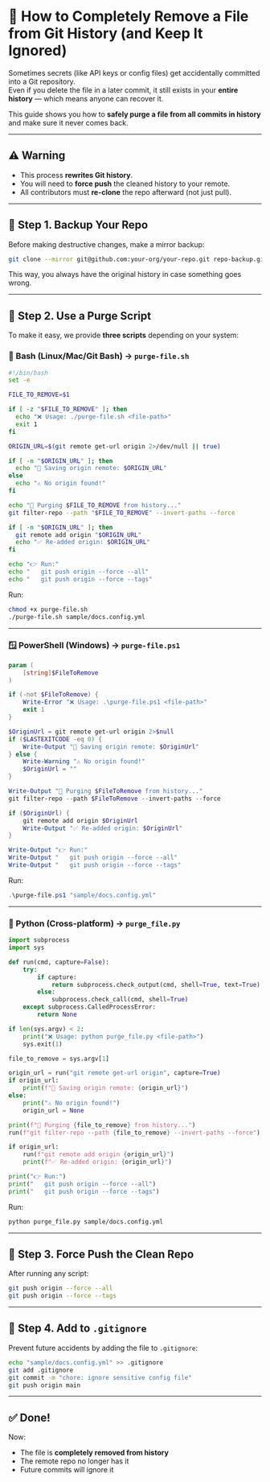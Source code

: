 
# 🧹 How to Completely Remove a File from Git History (and Keep It Ignored)

Sometimes secrets (like API keys or config files) get accidentally committed into a Git repository.  
Even if you delete the file in a later commit, it still exists in your **entire history** — which means anyone can recover it.  

This guide shows you how to **safely purge a file from all commits in history** and make sure it never comes back.

---

## ⚠️ Warning

- This process **rewrites Git history**.  
- You will need to **force push** the cleaned history to your remote.  
- All contributors must **re-clone** the repo afterward (not just pull).  

---

## 🔹 Step 1. Backup Your Repo

Before making destructive changes, make a mirror backup:

```bash
git clone --mirror git@github.com:your-org/your-repo.git repo-backup.git
```

This way, you always have the original history in case something goes wrong.

---

## 🔹 Step 2. Use a Purge Script

To make it easy, we provide **three scripts** depending on your system:

### 🐧 Bash (Linux/Mac/Git Bash) → `purge-file.sh`
```bash
#!/bin/bash
set -e

FILE_TO_REMOVE=$1

if [ -z "$FILE_TO_REMOVE" ]; then
  echo "❌ Usage: ./purge-file.sh <file-path>"
  exit 1
fi

ORIGIN_URL=$(git remote get-url origin 2>/dev/null || true)

if [ -n "$ORIGIN_URL" ]; then
  echo "📌 Saving origin remote: $ORIGIN_URL"
else
  echo "⚠️ No origin found!"
fi

echo "🧹 Purging $FILE_TO_REMOVE from history..."
git filter-repo --path "$FILE_TO_REMOVE" --invert-paths --force

if [ -n "$ORIGIN_URL" ]; then
  git remote add origin "$ORIGIN_URL"
  echo "✅ Re-added origin: $ORIGIN_URL"
fi

echo "👉 Run:"
echo "   git push origin --force --all"
echo "   git push origin --force --tags"
```

Run:
```bash
chmod +x purge-file.sh
./purge-file.sh sample/docs.config.yml
```

---

### 🪟 PowerShell (Windows) → `purge-file.ps1`
```powershell
param (
    [string]$FileToRemove
)

if (-not $FileToRemove) {
    Write-Error "❌ Usage: .\purge-file.ps1 <file-path>"
    exit 1
}

$OriginUrl = git remote get-url origin 2>$null
if ($LASTEXITCODE -eq 0) {
    Write-Output "📌 Saving origin remote: $OriginUrl"
} else {
    Write-Warning "⚠️ No origin found!"
    $OriginUrl = ""
}

Write-Output "🧹 Purging $FileToRemove from history..."
git filter-repo --path $FileToRemove --invert-paths --force

if ($OriginUrl) {
    git remote add origin $OriginUrl
    Write-Output "✅ Re-added origin: $OriginUrl"
}

Write-Output "👉 Run:"
Write-Output "   git push origin --force --all"
Write-Output "   git push origin --force --tags"
```

Run:
```powershell
.\purge-file.ps1 "sample/docs.config.yml"
```

---

### 🐍 Python (Cross-platform) → `purge_file.py`
```python
import subprocess
import sys

def run(cmd, capture=False):
    try:
        if capture:
            return subprocess.check_output(cmd, shell=True, text=True).strip()
        else:
            subprocess.check_call(cmd, shell=True)
    except subprocess.CalledProcessError:
        return None

if len(sys.argv) < 2:
    print("❌ Usage: python purge_file.py <file-path>")
    sys.exit(1)

file_to_remove = sys.argv[1]

origin_url = run("git remote get-url origin", capture=True)
if origin_url:
    print(f"📌 Saving origin remote: {origin_url}")
else:
    print("⚠️ No origin found!")
    origin_url = None

print(f"🧹 Purging {file_to_remove} from history...")
run(f"git filter-repo --path {file_to_remove} --invert-paths --force")

if origin_url:
    run(f"git remote add origin {origin_url}")
    print(f"✅ Re-added origin: {origin_url}")

print("👉 Run:")
print("   git push origin --force --all")
print("   git push origin --force --tags")
```

Run:
```bash
python purge_file.py sample/docs.config.yml
```

---

## 🔹 Step 3. Force Push the Clean Repo

After running any script:

```bash
git push origin --force --all
git push origin --force --tags
```

---

## 🔹 Step 4. Add to `.gitignore`

Prevent future accidents by adding the file to `.gitignore`:

```bash
echo "sample/docs.config.yml" >> .gitignore
git add .gitignore
git commit -m "chore: ignore sensitive config file"
git push origin main
```

---

## ✅ Done!

Now:
- The file is **completely removed from history**  
- The remote repo no longer has it  
- Future commits will ignore it  
